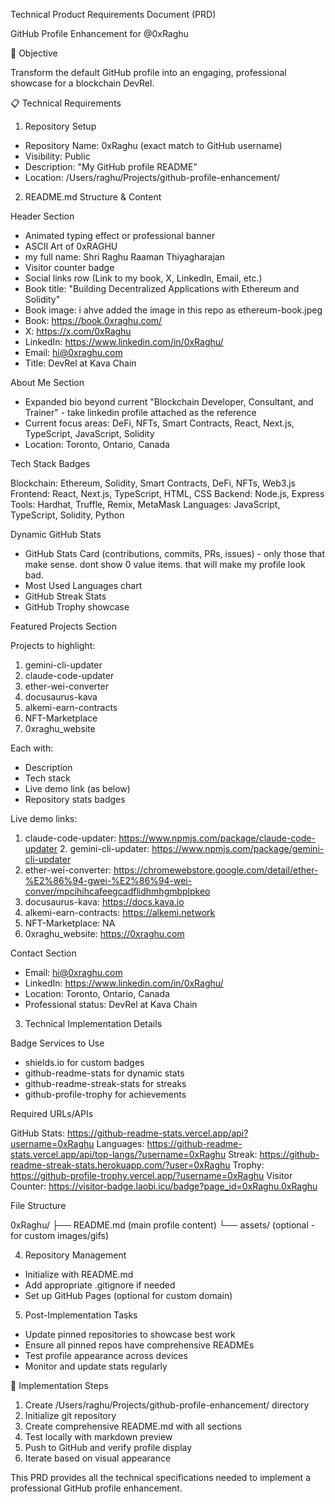 Technical Product Requirements Document (PRD)

  GitHub Profile Enhancement for @0xRaghu

  🎯 Objective

  Transform the default GitHub profile into an engaging, professional showcase for a blockchain DevRel.

  📋 Technical Requirements

  1. Repository Setup

  - Repository Name: 0xRaghu (exact match to GitHub username)
  - Visibility: Public
  - Description: "My GitHub profile README"
  - Location: /Users/raghu/Projects/github-profile-enhancement/

  2. README.md Structure & Content

  Header Section

  - Animated typing effect or professional banner
  - ASCII Art of 0xRAGHU
  - my full name: Shri Raghu Raaman Thiyagharajan
  - Visitor counter badge
  - Social links row (Link to my book, X, LinkedIn, Email, etc.)
  - Book title: "Building Decentralized Applications with Ethereum and Solidity"
  - Book image: i ahve added the image in this repo as ethereum-book.jpeg
  - Book: https://book.0xraghu.com/
  - X: https://x.com/0xRaghu
  - LinkedIn: https://www.linkedin.com/in/0xRaghu/
  - Email: hi@0xraghu.com
  - Title: DevRel at Kava Chain

  About Me Section

  - Expanded bio beyond current "Blockchain Developer, Consultant, and Trainer" - take linkedin profile attached as the reference
  - Current focus areas: DeFi, NFTs, Smart Contracts, React, Next.js, TypeScript, JavaScript, Solidity
  - Location: Toronto, Ontario, Canada

  Tech Stack Badges

  Blockchain: Ethereum, Solidity, Smart Contracts, DeFi, NFTs, Web3.js
  Frontend: React, Next.js, TypeScript, HTML, CSS
  Backend: Node.js, Express
  Tools: Hardhat, Truffle, Remix, MetaMask
  Languages: JavaScript, TypeScript, Solidity, Python

  Dynamic GitHub Stats

  - GitHub Stats Card (contributions, commits, PRs, issues) - only those that make sense. dont show 0 value items. that will make my profile look bad.
  - Most Used Languages chart
  - GitHub Streak Stats
  - GitHub Trophy showcase

  Featured Projects Section

  Projects to highlight:
  1. gemini-cli-updater
  2. claude-code-updater
  3. ether-wei-converter
  4. docusaurus-kava
  5. alkemi-earn-contracts
  6. NFT-Marketplace
  7. 0xraghu_website

  Each with:
  - Description
  - Tech stack
  - Live demo link (as below)
  - Repository stats badges

  Live demo links:
  1. claude-code-updater: https://www.npmjs.com/package/claude-code-updater
    2. gemini-cli-updater: https://www.npmjs.com/package/gemini-cli-updater
  3. ether-wei-converter: https://chromewebstore.google.com/detail/ether-%E2%86%94-gwei-%E2%86%94-wei-conver/mpcihihcafeegcadflidhmhgmbplpkeo
  4. docusaurus-kava: https://docs.kava.io
  5. alkemi-earn-contracts: https://alkemi.network
  6. NFT-Marketplace: NA
  7. 0xraghu_website: https://0xraghu.com

  Contact Section

  - Email: hi@0xraghu.com
  - LinkedIn: https://www.linkedin.com/in/0xRaghu/
  - Location: Toronto, Ontario, Canada
  - Professional status: DevRel at Kava Chain

  3. Technical Implementation Details

  Badge Services to Use

  - shields.io for custom badges
  - github-readme-stats for dynamic stats
  - github-readme-streak-stats for streaks
  - github-profile-trophy for achievements

  Required URLs/APIs

  GitHub Stats: https://github-readme-stats.vercel.app/api?username=0xRaghu
  Languages: https://github-readme-stats.vercel.app/api/top-langs/?username=0xRaghu
  Streak: https://github-readme-streak-stats.herokuapp.com/?user=0xRaghu
  Trophy: https://github-profile-trophy.vercel.app/?username=0xRaghu
  Visitor Counter: https://visitor-badge.laobi.icu/badge?page_id=0xRaghu.0xRaghu

  File Structure

  0xRaghu/
  ├── README.md (main profile content)
  └── assets/ (optional - for custom images/gifs)

  4. Repository Management

  - Initialize with README.md
  - Add appropriate .gitignore if needed
  - Set up GitHub Pages (optional for custom domain)

  5. Post-Implementation Tasks

  - Update pinned repositories to showcase best work
  - Ensure all pinned repos have comprehensive READMEs
  - Test profile appearance across devices
  - Monitor and update stats regularly

  🔧 Implementation Steps

  1. Create /Users/raghu/Projects/github-profile-enhancement/ directory
  2. Initialize git repository
  3. Create comprehensive README.md with all sections
  4. Test locally with markdown preview
  5. Push to GitHub and verify profile display
  6. Iterate based on visual appearance

  This PRD provides all the technical specifications needed to implement a professional GitHub profile enhancement.